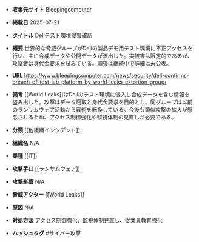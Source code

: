 - **収集元サイト**
Bleepingcomputer

- **掲載日**
2025-07-21

- **タイトル**
Dellテスト環境侵害確認

- **概要**
世界的な脅威グループがDellの製品デモ用テスト環境に不正アクセスを行い、主に合成データや公開データが流出した。実被害は限定的であるが、攻撃者は身代金要求を試みている。調査は継続中で詳細は未公表。

- **URL**
https://www.bleepingcomputer.com/news/security/dell-confirms-breach-of-test-lab-platform-by-world-leaks-extortion-group/

- **備考**
[[World Leaks]]はDellのテスト環境に侵入し合成データを含む情報を盗み出した。攻撃はデータ窃取と身代金要求を目的とし、同グループは以前のランサムウェア活動から戦術を転換している。今後も類似攻撃の拡大が懸念されるため、アクセス制御強化や監視体制の見直しが必要である。

- **分類**
[[他組織インシデント]]

- **組織名**
N/A

- **業種**
[[IT]]

- **攻撃手口**
[[ランサムウェア]]

- **攻撃影響**
N/A

- **脅威アクター**
[[World Leaks]]

- **原因**
N/A

- **対処方法**
アクセス制御強化、監視体制見直し、従業員教育強化

- **ハッシュタグ**
#サイバー攻撃
